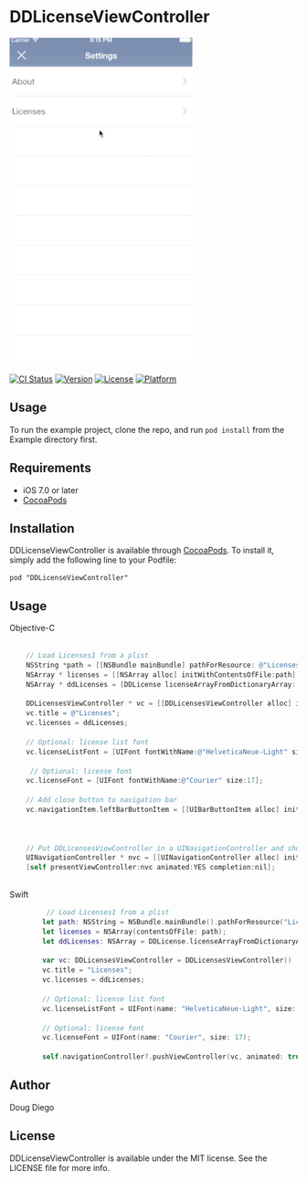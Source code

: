 # DDLicenseViewController


![DDLicenseViewControllerDemo.gif](Assets/DDLicenseViewControllerDemo.gif)

[![CI Status](http://img.shields.io/travis/dougdiego/DDLicenseViewController.svg?style=flat)](https://travis-ci.org/dougdiego/DDLicenseViewController)
[![Version](https://img.shields.io/cocoapods/v/DDLicenseViewController.svg?style=flat)](http://cocoadocs.org/docsets/DDLicenseViewController)
[![License](https://img.shields.io/cocoapods/l/DDLicenseViewController.svg?style=flat)](http://cocoadocs.org/docsets/DDLicenseViewController)
[![Platform](https://img.shields.io/cocoapods/p/DDLicenseViewController.svg?style=flat)](http://cocoadocs.org/docsets/DDLicenseViewController)

## Usage

To run the example project, clone the repo, and run `pod install` from the Example directory first.

## Requirements
* iOS 7.0 or later
* [CocoaPods](http://cocoapods.org)

## Installation

DDLicenseViewController is available through [CocoaPods](http://cocoapods.org). To install
it, simply add the following line to your Podfile:

    pod "DDLicenseViewController"
	
## Usage
Objective-C
```objective-c

    // Load Licenses1 from a plist
    NSString *path = [[NSBundle mainBundle] pathForResource: @"Licenses1" ofType:@"plist"];
    NSArray * licenses = [[NSArray alloc] initWithContentsOfFile:path];
    NSArray * ddLicenses = [DDLicense licenseArrayFromDictionaryArray: licenses];
    
    DDLicensesViewController * vc = [[DDLicensesViewController alloc] init];
    vc.title = @"Licenses";
    vc.licenses = ddLicenses;
    
    // Optional: license list font
    vc.licenseListFont = [UIFont fontWithName:@"HelveticaNeue-Light" size:17];
    
     // Optional: license font
    vc.licenseFont = [UIFont fontWithName:@"Courier" size:17];
    
    // Add close button to navigation bar
    vc.navigationItem.leftBarButtonItem = [[UIBarButtonItem alloc] initWithBarButtonSystemItem:UIBarButtonSystemItemStop
                                                                                        target:self
                                                                                        action:@selector(closeButtonAction:)];
    
    // Put DDLicensesViewController in a UINavigationController and show
    UINavigationController * nvc = [[UINavigationController alloc] initWithRootViewController:vc];
    [self presentViewController:nvc animated:YES completion:nil];	
	
```
Swift
```swift
         // Load Licenses1 from a plist
        let path: NSString = NSBundle.mainBundle().pathForResource("Licenses", ofType: "plist")!;
        let licenses = NSArray(contentsOfFile: path);
        let ddLicenses: NSArray = DDLicense.licenseArrayFromDictionaryArray(licenses);
        
        var vc: DDLicensesViewController = DDLicensesViewController()
        vc.title = "Licenses";
        vc.licenses = ddLicenses;
        
        // Optional: license list font
        vc.licenseListFont = UIFont(name: "HelveticaNeue-Light", size: 17);
        
        // Optional: license font
        vc.licenseFont = UIFont(name: "Courier", size: 17);
        
        self.navigationController?.pushViewController(vc, animated: true);
```
## Author

Doug Diego

## License

DDLicenseViewController is available under the MIT license. See the LICENSE file for more info.


